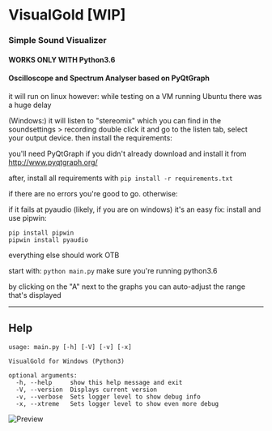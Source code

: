 # VisualGold [WIP]
### Simple Sound Visualizer
#### WORKS ONLY WITH Python3.6
#### Oscilloscope and Spectrum Analyser based on PyQtGraph
it will run on linux however: while testing on a VM running Ubuntu there was a huge delay

(Windows:)
it will listen to "stereomix" which you can find in the soundsettings > recording
double click it and go to the listen tab, select your output device. then install the requirements:

you'll need PyQtGraph if you didn't already download and install it from http://www.pyqtgraph.org/

after, install all requirements with ```pip install -r requirements.txt```

if there are no errors you're good to go. otherwise:

if it fails at pyaudio (likely, if you are on windows) it's an easy fix: install and use pipwin:
```
pip install pipwin
pipwin install pyaudio
```

everything else should work OTB

start with: ```python main.py``` make sure you're running python3.6

by clicking on the "A" next to the graphs you can auto-adjust the range that's displayed

___

## Help
```
usage: main.py [-h] [-V] [-v] [-x]

VisualGold for Windows (Python3)

optional arguments:
  -h, --help     show this help message and exit
  -V, --version  Displays current version
  -v, --verbose  Sets logger level to show debug info
  -x, --xtreme   Sets logger level to show even more debug
  ```
  
![Preview](https://i.imgur.com/pZsOvHy.png)
